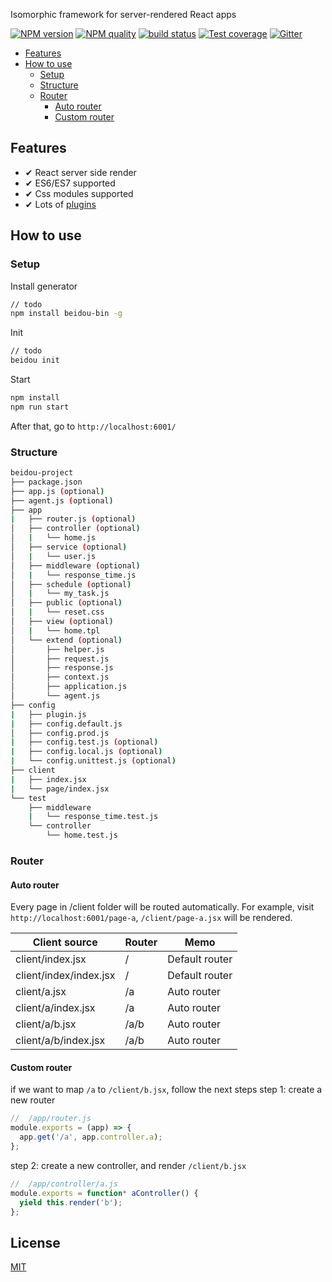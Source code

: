 Isomorphic framework for server-rendered React apps

[![NPM version][npm-image]][npm-url]
[![NPM quality][quality-image]][quality-url]
[![build status][travis-image]][travis-url]
[![Test coverage][codecov-image]][codecov-url]
[![Gitter][gitter-image]][gitter-url]

[npm-image]: https://img.shields.io/npm/v/beidou-core.svg?style=flat-square
[npm-url]: https://npmjs.org/package/beidou-core
[quality-image]: http://npm.packagequality.com/shield/beidou-core.svg?style=flat-square
[quality-url]: http://packagequality.com/#?package=beidou-core
[travis-image]: https://img.shields.io/travis/alibaba/beidou.svg?style=flat-square
[travis-url]: https://travis-ci.org/alibaba/beidou
[codecov-image]: https://img.shields.io/codecov/c/github/alibaba/beidou.svg?style=flat-square
[codecov-url]: https://codecov.io/gh/alibaba/beidou
[gitter-image]: https://img.shields.io/gitter/room/alibaba/beidou.svg?style=flat-square
[gitter-url]: https://gitter.im/alibaba/beidou

<!-- START doctoc generated TOC please keep comment here to allow auto update -->
<!-- DON'T EDIT THIS SECTION, INSTEAD RE-RUN doctoc TO UPDATE -->


- [Features](#features)
- [How to use](#how-to-use)
  - [Setup](#setup)
  - [Structure](#structure)
  - [Router](#router)
    - [Auto router](#auto-router)
    - [Custom router](#custom-router)

<!-- END doctoc generated TOC please keep comment here to allow auto update -->

## Features

- ✔︎ React server side render
- ✔︎ ES6/ES7 supported
- ✔︎ Css modules supported
- ✔︎ Lots of [plugins](https://github.com/search?q=topic%3Aegg-plugin&type=Repositories)

## How to use
### Setup

Install generator

```bash
// todo
npm install beidou-bin -g
```

Init


```bash
// todo
beidou init
```

Start


```bash
npm install
npm run start
```

After that, go to `http://localhost:6001/`

### Structure

```bash
beidou-project
├── package.json
├── app.js (optional)
├── agent.js (optional)
├── app
|   ├── router.js (optional)
│   ├── controller (optional)
│   |   └── home.js
│   ├── service (optional)
│   |   └── user.js
│   ├── middleware (optional)
│   |   └── response_time.js
│   ├── schedule (optional)
│   |   └── my_task.js
│   ├── public (optional)
│   |   └── reset.css
│   ├── view (optional)
│   |   └── home.tpl
│   └── extend (optional)
│       ├── helper.js
│       ├── request.js
│       ├── response.js
│       ├── context.js
│       ├── application.js
│       └── agent.js
├── config
|   ├── plugin.js
|   ├── config.default.js
│   ├── config.prod.js
|   ├── config.test.js (optional)
|   ├── config.local.js (optional)
|   └── config.unittest.js (optional)
├── client
|   ├── index.jsx
|   └── page/index.jsx
└── test
    ├── middleware
    |   └── response_time.test.js
    └── controller
        └── home.test.js
```

### Router

#### Auto router

Every page in /client folder will be routed automatically. 
For example, visit `http://localhost:6001/page-a`, `/client/page-a.jsx` will be rendered.


| Client source          | Router | Memo           |
| ---------------------- | ------ | -------------- |
| client/index.jsx       | /      | Default router |
| client/index/index.jsx | /      | Default router |
| client/a.jsx           | /a     | Auto router    |
| client/a/index.jsx     | /a     | Auto router    |
| client/a/b.jsx         | /a/b   | Auto router    |
| client/a/b/index.jsx   | /a/b   | Auto router    |

#### Custom router

if we want to map `/a` to `/client/b.jsx`, follow the next steps
step 1: create a new router

```javascript
//  /app/router.js
module.exports = (app) => {
  app.get('/a', app.controller.a);
};

```

step 2: create a new controller, and render `/client/b.jsx`


```javascript
//  /app/controller/a.js
module.exports = function* aController() {
  yield this.render('b');
};

```

## License

[MIT](LICENSE)


